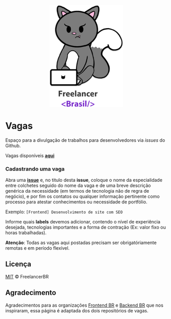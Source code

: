 <p align="center">
  <img width="230" src="./imgs/margot.png">
</p>

# Vagas

Espaço para a divulgação de trabalhos para desenvolvedores via _issues_ do Github.

Vagas disponíveis [**aqui**](https://github.com/freelancer-br/vagas/issues)

### Cadastrando uma vaga

Abra uma [**issue**](https://github.com/freelancer-br/vagas/issues/new/choose) e, no titulo desta **issue**, coloque o nome da especialidade entre colchetes seguido do nome da vaga e de uma breve descrição genérica da necessidade (em termos de tecnologia não de regra de negócio), e por fim os contatos ou qualquer informação pertinente como processo para atestar conhecimentos ou necessidade de portfólio.

Exemplo: `[Frontend] Desenvolvimento de site com SEO`

Informe quais **labels** devemos adicionar, contendo o nível de experiência desejada, tecnologias importantes e a forma de contração (Ex: valor fixo ou horas trabalhadas).

**Atenção**: Todas as vagas aqui postadas precisam ser obrigatóriamente remotas e em período flexível.

## Licença

[MIT](/LICENSE) &copy; FreelancerBR

## Agradecimento

Agradecimentos para as organizações [Frontend BR](https://github.com/frontendbr/) e [Backend BR](https://github.com/backend-br/) que nos inspiraram, essa página é adaptada dos dois repositórios de vagas.